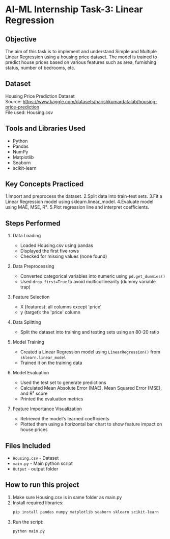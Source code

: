 # AI-ML Internship Task-3: Linear Regression

## Objective
The aim of this task is to implement and understand Simple and Multiple Linear Regression using a housing price dataset. The model is trained to predict house prices based on various features such as area, furnishing status, number of bedrooms, etc.

## Dataset
Housing Price Prediction Dataset  
Source: https://www.kaggle.com/datasets/harishkumardatalab/housing-price-prediction  
File used: Housing.csv

## Tools and Libraries Used
- Python
- Pandas
- NumPy
- Matplotlib
- Seaborn
- scikit-learn

## Key Concepts Practiced
1.Import and preprocess the dataset.
2.Split data into train-test sets.
3.Fit a Linear Regression model using sklearn.linear_model.
4.Evaluate model using MAE, MSE, R².
5.Plot regression line and interpret coefficients.


## Steps Performed

1. Data Loading
   - Loaded Housing.csv using pandas
   - Displayed the first five rows
   - Checked for missing values (none found)

2. Data Preprocessing
   - Converted categorical variables into numeric using `pd.get_dummies()`
   - Used `drop_first=True` to avoid multicollinearity (dummy variable trap)

3. Feature Selection
   - X (features): all columns except 'price'
   - y (target): the 'price' column

4. Data Splitting
   - Split the dataset into training and testing sets using an 80-20 ratio

5. Model Training
   - Created a Linear Regression model using `LinearRegression()` from `sklearn.linear_model`
   - Trained it on the training data

6. Model Evaluation
   - Used the test set to generate predictions
   - Calculated Mean Absolute Error (MAE), Mean Squared Error (MSE), and R² score
   - Printed the evaluation metrics

7. Feature Importance Visualization
   - Retrieved the model's learned coefficients
   - Plotted them using a horizontal bar chart to show feature impact on house prices

## Files Included
- `Housing.csv` - Dataset
- `main.py` - Main python script
- `Output` - output folder
## How to run this project
1. Make sure Housing.csv is in same folder as main.py
2. Install required libraries:
   ```bash
   pip install pandas numpy matplotlib seaborn sklearn scikit-learn
   ```
3. Run the script:
   ```bash
   python main.py



